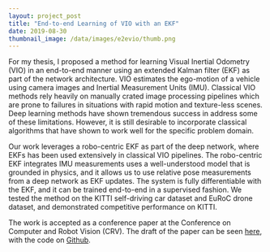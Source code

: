 ```yaml
---
layout: project_post
title: "End-to-end Learning of VIO with an EKF"
date: 2019-08-30
thumbnail_image: /data/images/e2evio/thumb.png
---
```


For my thesis, I proposed a method for learning Visual Inertial Odometry (VIO) in an end-to-end manner using an 
extended Kalman filter (EKF) as part of the network architecture. VIO estimates the ego-motion of a vehicle using camera images
and Inertial Measurement Units (IMU). Classical VIO methods rely heavily on manually
crated image processing pipelines which are prone to failures in situations with rapid motion and texture-less scenes. 
Deep learning methods have shown tremendous success in address some of these limitations. However, it is still desirable
to incorporate classical algorithms that have shown to work well for the specific problem domain. 

Our work leverages a robo-centric EKF as part of the deep network, where EKFs has been used extensively in classical VIO pipelines. 
The robo-centric EKF integrates IMU measurements uses a well-understood model that is grounded in physics, 
and it allows us to use relative pose measurements from a deep network as EKF updates.
The system is fully differentiable with the EKF, and it can be trained end-to-end in a supervised fashion. 
We tested the method on the KITTI self-driving
car dataset and EuRoC drone dataset, and demonstrated competitive performance on KITTI. 

The work is accepted as a 
conference paper at the Conference on Computer and Robot Vision (CRV). The draft of the paper can be seen 
<a href="//github.com/lichunshang/deep_ekf_vio/blob/master/docs/report.pdf">here</a>, with the code on
<a href="//github.com/lichunshang/deep_ekf_vio">Github</a>.